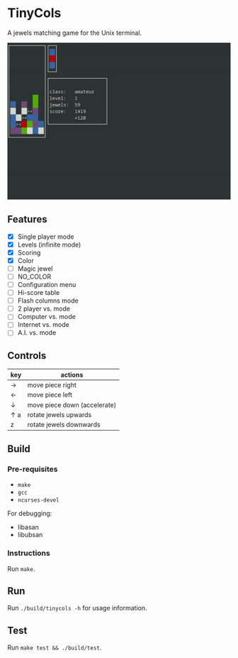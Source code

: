 # TinyCols
A jewels matching game for the Unix terminal.

![Screenshot](media/video.gif)

## Features
- [x] Single player mode
- [x] Levels (infinite mode)
- [x] Scoring
- [x] Color
- [ ] Magic jewel
- [ ] NO_COLOR
- [ ] Configuration menu
- [ ] Hi-score table
- [ ] Flash columns mode
- [ ] 2 player vs. mode
- [ ] Computer vs. mode
- [ ] Internet vs. mode
- [ ] A.I. vs. mode

## Controls
| key | actions                      |
|-----|------------------------------|
| →   | move piece right             |
| ←   | move piece left              |
| ↓   | move piece down (accelerate) |
| ↑ a | rotate jewels upwards        |
| z   | rotate jewels downwards      |

## Build

### Pre-requisites
 - `make`
 - `gcc`
 - `ncurses-devel`

For debugging:
 - libasan
 - libubsan

### Instructions
Run `make`.

## Run
Run `./build/tinycols -h` for usage information.

## Test
Run `make test && ./build/test`.

